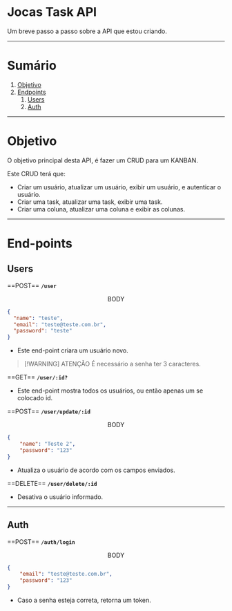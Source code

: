 # Jocas Task API
Um breve passo a passo sobre a API que estou criando.
___
# Sumário
1. [Objetivo](#objetivo)
2. [Endpoints](#endpoints)
	1. [Users](#users)
	2. [Auth](#auth)

___
# Objetivo
O objetivo principal desta API, é fazer um CRUD para um KANBAN.

Este CRUD terá que:
- Criar um usuário, atualizar um usuário, exibir um usuário, e autenticar o usuário.
- Criar uma task, atualizar uma task, exibir uma task.
- Criar uma coluna, atualizar uma coluna e exibir as colunas.
___
# End-points
## Users

==POST== **`/user`**

<p style="text-align:center">BODY</p>

```json
{
  "name": "teste",
  "email": "teste@teste.com.br",
  "password": "teste"
}
```
- Este end-point criara um usuário novo.

> [!WARNING] ATENÇÃO
> É necessário a senha ter 3 caracteres.

==GET== **`/user/:id?`**

- Este end-point mostra todos os usuários, ou então apenas um se colocado id.

==POST== **`/user/update/:id`**

<p style="text-align:center">BODY</p>

```json
{
    "name": "Teste 2",
    "password": "123"
}
```
- Atualiza o usuário de acordo com os campos enviados.

==DELETE== **`/user/delete/:id`**
- Desativa o usuário informado.
___
## Auth
==POST== **`/auth/login`**

<p style="text-align:center">BODY</p>

```json
{
    "email": "teste@teste.com.br",
    "password": "123"
}
```
- Caso a senha esteja correta, retorna um token.

